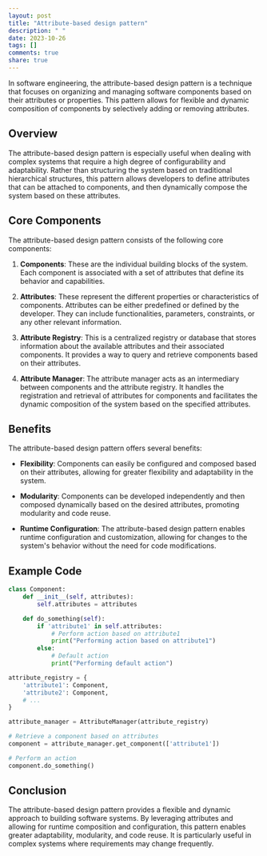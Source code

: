 ```yaml
---
layout: post
title: "Attribute-based design pattern"
description: " "
date: 2023-10-26
tags: []
comments: true
share: true
---
```


In software engineering, the attribute-based design pattern is a technique that focuses on organizing and managing software components based on their attributes or properties. This pattern allows for flexible and dynamic composition of components by selectively adding or removing attributes.

## Overview

The attribute-based design pattern is especially useful when dealing with complex systems that require a high degree of configurability and adaptability. Rather than structuring the system based on traditional hierarchical structures, this pattern allows developers to define attributes that can be attached to components, and then dynamically compose the system based on these attributes.

## Core Components

The attribute-based design pattern consists of the following core components:

1. **Components**: These are the individual building blocks of the system. Each component is associated with a set of attributes that define its behavior and capabilities.

2. **Attributes**: These represent the different properties or characteristics of components. Attributes can be either predefined or defined by the developer. They can include functionalities, parameters, constraints, or any other relevant information.

3. **Attribute Registry**: This is a centralized registry or database that stores information about the available attributes and their associated components. It provides a way to query and retrieve components based on their attributes.

4. **Attribute Manager**: The attribute manager acts as an intermediary between components and the attribute registry. It handles the registration and retrieval of attributes for components and facilitates the dynamic composition of the system based on the specified attributes.

## Benefits

The attribute-based design pattern offers several benefits:

- **Flexibility**: Components can easily be configured and composed based on their attributes, allowing for greater flexibility and adaptability in the system.

- **Modularity**: Components can be developed independently and then composed dynamically based on the desired attributes, promoting modularity and code reuse.

- **Runtime Configuration**: The attribute-based design pattern enables runtime configuration and customization, allowing for changes to the system's behavior without the need for code modifications.

## Example Code

```python
class Component:
    def __init__(self, attributes):
        self.attributes = attributes

    def do_something(self):
        if 'attribute1' in self.attributes:
            # Perform action based on attribute1
            print("Performing action based on attribute1")
        else:
            # Default action
            print("Performing default action")

attribute_registry = {
    'attribute1': Component,
    'attribute2': Component,
    # ...
}

attribute_manager = AttributeManager(attribute_registry)

# Retrieve a component based on attributes
component = attribute_manager.get_component(['attribute1'])

# Perform an action
component.do_something()
```

## Conclusion

The attribute-based design pattern provides a flexible and dynamic approach to building software systems. By leveraging attributes and allowing for runtime composition and configuration, this pattern enables greater adaptability, modularity, and code reuse. It is particularly useful in complex systems where requirements may change frequently.